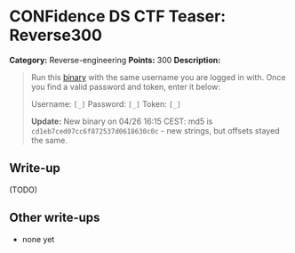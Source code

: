 # CONFidence DS CTF Teaser: Reverse300

**Category:** Reverse-engineering
**Points:** 300
**Description:**

> Run this [binary](re300) with the same username you are logged in with. Once you find a valid password and token, enter it below:
>
> Username: `[_]`
> Password: `[_]`
> Token: `[_]`
>
> **Update:** New binary on 04/26 16:15 CEST: md5 is `cd1eb7ced07cc6f872537d0618630c0c` - new strings, but offsets stayed the same.

## Write-up

(TODO)

## Other write-ups

* none yet
